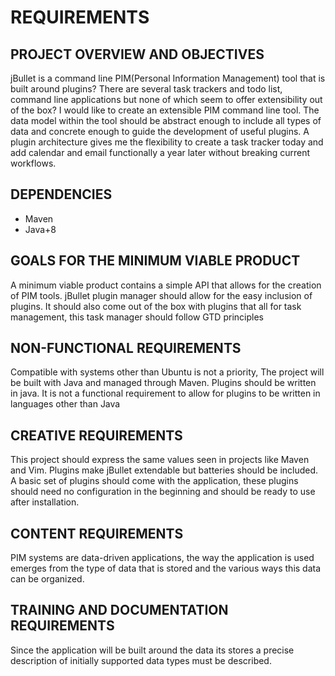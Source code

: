 # REQUIREMENTS


## PROJECT OVERVIEW AND OBJECTIVES
jBullet is a command line PIM(Personal Information Management) tool that is built around plugins? There are several task trackers and todo list, command line applications but none of which seem to offer extensibility out of the box? I would like to create an extensible PIM command line tool. The data model within the tool should be abstract enough to include all types of data and concrete enough to guide the development of useful plugins. A plugin architecture gives me the flexibility to create a task tracker today and add calendar and email functionally a year later without breaking current workflows.

## DEPENDENCIES
* Maven
* Java+8

## GOALS FOR THE MINIMUM VIABLE PRODUCT
A minimum viable product contains a simple API that allows for the creation of PIM tools. jBullet plugin manager should allow for the easy inclusion of plugins. It should also come out of the box with plugins that all for task management, this task manager should follow  GTD principles

## NON-FUNCTIONAL REQUIREMENTS
Compatible with systems other than Ubuntu is not a priority, The project will be built with Java and managed through Maven.  Plugins should be written in java. It is not a functional requirement to allow  for plugins to be written in languages other than Java

## CREATIVE REQUIREMENTS
This project should express the same values seen in projects like Maven and Vim. Plugins make jBullet extendable but batteries should be included. A basic set of plugins should come with the application, these plugins should need no configuration in the beginning and should be ready to use after installation.

## CONTENT REQUIREMENTS
PIM systems are data-driven applications, the way the application is used emerges from the type of data that is stored and the various ways this data can be organized.

## TRAINING AND DOCUMENTATION REQUIREMENTS
Since the application will be built around the data its stores a precise description of initially supported data types must be described.
